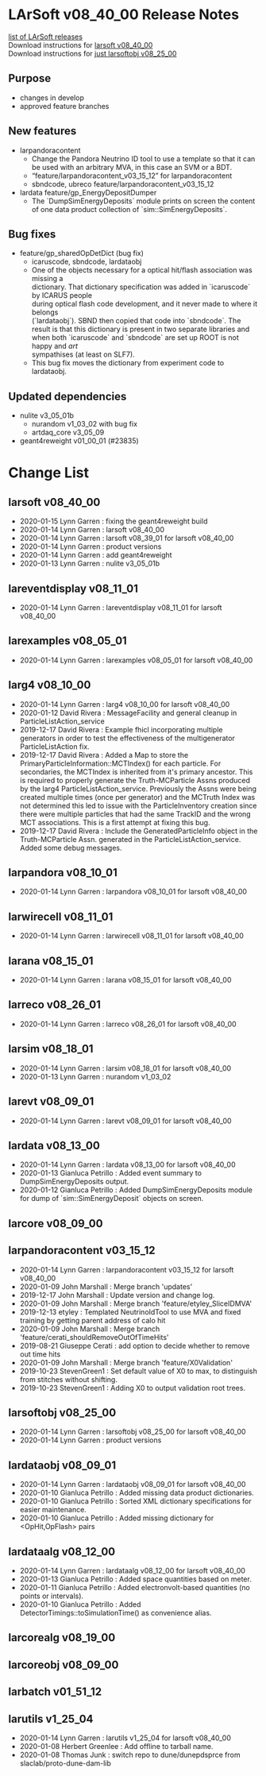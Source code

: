 # LArSoft v08_40_00 Release Notes



[list of LArSoft releases](LArSoft_release_list)  
Download instructions for [larsoft v08_40_00](http://scisoft.fnal.gov/scisoft/bundles/larsoft/v08_40_00/larsoft-v08_40_00.html)  
Download instructions for [just larsoftobj v08_25_00](http://scisoft.fnal.gov/scisoft/bundles/larsoftobj/v08_25_00/larsoftobj-v08_25_00.html)

## Purpose

-   changes in develop
-   approved feature branches

## New features

-   larpandoracontent
    -   Change the Pandora Neutrino ID tool to use a template so that it can be used with an arbitrary MVA, in this case an SVM or a BDT.
    -   “feature/larpandoracontent_v03_15_12” for larpandoracontent
    -   sbndcode, ubreco feature/larpandoracontent_v03_15_12
-   lardata feature/gp_EnergyDepositDumper
    -   The \`DumpSimEnergyDeposits\` module prints on screen the content of one data product collection of \`sim::SimEnergyDeposits\`.

## Bug fixes

-   feature/gp_sharedOpDetDict (bug fix)
    -   icaruscode, sbndcode, lardataobj
    -   One of the objects necessary for a optical hit/flash association was missing a  
        dictionary. That dictionary specification was added in \`icaruscode\` by ICARUS people  
        during optical flash code development, and it never made to where it belongs  
        (\`lardataobj\`). SBND then copied that code into \`sbndcode\`. The result is that this dictionary is present in two separate libraries and  
        when both \`icaruscode\` and \`sbndcode\` are set up ROOT is not happy and *art*  
        sympathises (at least on SLF7).
    -   This bug fix moves the dictionary from experiment code to lardataobj.

## Updated dependencies

-   nulite v3_05_01b
    -   nurandom v1_03_02 with bug fix
    -   artdaq_core v3_05_09
-   geant4reweight v01_00_01 (#23835)

# Change List

## larsoft v08_40_00

-   2020-01-15 Lynn Garren : fixing the geant4reweight build
-   2020-01-14 Lynn Garren : larsoft v08_40_00
-   2020-01-14 Lynn Garren : larsoft v08_39_01 for larsoft v08_40_00
-   2020-01-14 Lynn Garren : product versions
-   2020-01-14 Lynn Garren : add geant4reweight
-   2020-01-13 Lynn Garren : nulite v3_05_01b

## lareventdisplay v08_11_01

-   2020-01-14 Lynn Garren : lareventdisplay v08_11_01 for larsoft v08_40_00

## larexamples v08_05_01

-   2020-01-14 Lynn Garren : larexamples v08_05_01 for larsoft v08_40_00

## larg4 v08_10_00

-   2020-01-14 Lynn Garren : larg4 v08_10_00 for larsoft v08_40_00
-   2020-01-12 David Rivera : MessageFacility and general cleanup in ParticleListAction_service
-   2019-12-17 David Rivera : Example fhicl incorporating multiple generators in order to test the effectiveness of the multigenerator ParticleListAction fix.
-   2019-12-17 David Rivera : Added a Map to store the PrimaryParticleInformation::MCTIndex() for each particle. For secondaries, the MCTIndex is inherited from it's primary ancestor. This is required to properly generate the Truth-MCParticle Assns produced by the larg4 ParticleListAction_service. Previously the Assns were being created multiple times (once per generator) and the MCTruth Index was not determined this led to issue with the ParticleInventory creation since there were multiple particles that had the same TrackID and the wrong MCT associations. This is a first attempt at fixing this bug.
-   2019-12-17 David Rivera : Include the GeneratedParticleInfo object in the Truth-MCParticle Assn. generated in the ParticleListAction_service. Added some debug messages.

## larpandora v08_10_01

-   2020-01-14 Lynn Garren : larpandora v08_10_01 for larsoft v08_40_00

## larwirecell v08_11_01

-   2020-01-14 Lynn Garren : larwirecell v08_11_01 for larsoft v08_40_00

## larana v08_15_01

-   2020-01-14 Lynn Garren : larana v08_15_01 for larsoft v08_40_00

## larreco v08_26_01

-   2020-01-14 Lynn Garren : larreco v08_26_01 for larsoft v08_40_00

## larsim v08_18_01

-   2020-01-14 Lynn Garren : larsim v08_18_01 for larsoft v08_40_00
-   2020-01-13 Lynn Garren : nurandom v1_03_02

## larevt v08_09_01

-   2020-01-14 Lynn Garren : larevt v08_09_01 for larsoft v08_40_00

## lardata v08_13_00

-   2020-01-14 Lynn Garren : lardata v08_13_00 for larsoft v08_40_00
-   2020-01-13 Gianluca Petrillo : Added event summary to DumpSimEnergyDeposits output.
-   2020-01-12 Gianluca Petrillo : Added DumpSimEnergyDeposits module for dump of \`sim::SimEnergyDeposit\` objects on screen.

## larcore v08_09_00

## larpandoracontent v03_15_12

-   2020-01-14 Lynn Garren : larpandoracontent v03_15_12 for larsoft v08_40_00
-   2020-01-09 John Marshall : Merge branch 'updates'
-   2019-12-17 John Marshall : Update version and change log.
-   2020-01-09 John Marshall : Merge branch 'feature/etyley_SliceIDMVA'
-   2019-12-13 etyley : Templated NeutrinoIdTool to use MVA and fixed training by getting parent address of calo hit
-   2020-01-09 John Marshall : Merge branch 'feature/cerati_shouldRemoveOutOfTimeHits'
-   2019-08-21 Giuseppe Cerati : add option to decide whether to remove out time hits
-   2020-01-09 John Marshall : Merge branch 'feature/X0Validation'
-   2019-10-23 StevenGreen1 : Set default value of X0 to max, to distinguish from stitches without shifting.
-   2019-10-23 StevenGreen1 : Adding X0 to output validation root trees.

## larsoftobj v08_25_00

-   2020-01-14 Lynn Garren : larsoftobj v08_25_00 for larsoft v08_40_00
-   2020-01-14 Lynn Garren : product versions

## lardataobj v08_09_01

-   2020-01-14 Lynn Garren : lardataobj v08_09_01 for larsoft v08_40_00
-   2020-01-10 Gianluca Petrillo : Added missing data product dictionaries.
-   2020-01-10 Gianluca Petrillo : Sorted XML dictionary specifications for easier maintenance.
-   2020-01-10 Gianluca Petrillo : Added missing dictionary for \<OpHit,OpFlash\> pairs

## lardataalg v08_12_00

-   2020-01-14 Lynn Garren : lardataalg v08_12_00 for larsoft v08_40_00
-   2020-01-13 Gianluca Petrillo : Added space quantities based on meter.
-   2020-01-11 Gianluca Petrillo : Added electronvolt-based quantities (no points or intervals).
-   2020-01-10 Gianluca Petrillo : Added DetectorTimings::toSimulationTime() as convenience alias.

## larcorealg v08_19_00

## larcoreobj v08_09_00

## larbatch v01_51_12

## larutils v1_25_04

-   2020-01-14 Lynn Garren : larutils v1_25_04 for larsoft v08_40_00
-   2020-01-08 Herbert Greenlee : Add offline to tarball name.
-   2020-01-08 Thomas Junk : switch repo to dune/dunepdsprce from slaclab/proto-dune-dam-lib
